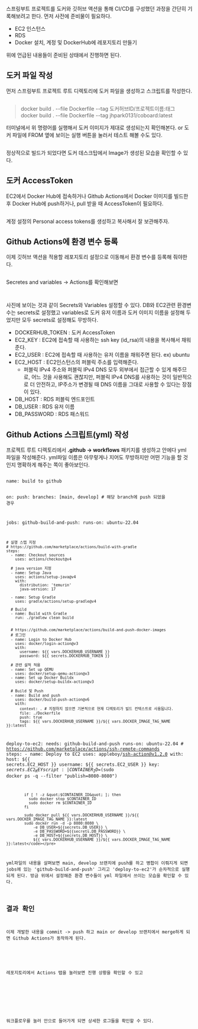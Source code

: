 <p>스프링부트 프로젝트를 도커와 깃허브 액션을 통해 CI/CD를 구성했던 과정을 간단히 기록해보려고 한다.
먼저 사전에 준비물이 필요하다.</p>
<ul>
<li>EC2 인스턴스</li>
<li>RDS</li>
<li>Docker 설치, 계정 및 DockerHub에 레포지토리 만들기</li>
</ul>
<p>위에 언급된 내용들이 준비된 상태에서 진행하면 된다.</p>
<h2 id="도커-파일-작성">도커 파일 작성</h2>
<p>먼저 스프링부트 프로젝트 루트 디렉토리에 도커 파일을 생성하고 스크립트를 작성한다.</p>
<p><img alt="" src="https://velog.velcdn.com/images/jelog_131/post/bd74cb58-eb28-416b-8ca5-c382ab622e87/image.png" /></p>
<blockquote>
<p>docker build . --file Dockerfile --tag 도커허브ID/프로젝트이름:태그
docker build . --file Dockerfile --tag jhpark0131/coboard:latest</p>
</blockquote>
<p>터미널에서 위 명령어를 실행해서 도커 이미지가 제대로 생성되는지 확인해본다.
or 도커 파일에 FROM 옆에 보이는 실행 버튼을 눌러서 테스트 해볼 수도 있다.</p>
<p><img alt="" src="https://velog.velcdn.com/images/jelog_131/post/221d63f7-6f67-4436-96d5-e00eb78dd495/image.png" /></p>
<p>정상적으로 빌드가 되었다면 도커 데스크탑에서 Image가 생성된 모습을 확인할 수 있다.</p>
<h2 id="도커-accesstoken">도커 AccessToken</h2>
<p>EC2에서 Docker Hub에 접속하거나 Github Actions에서 Docker 이미지를 빌드한 후 Docker Hub에 push하거나, pull 받을 때 AccessToken이 필요하다.</p>
<p><img alt="" src="https://velog.velcdn.com/images/jelog_131/post/d2b882b1-1401-4ebe-b172-30f73d7325ed/image.png" /></p>
<p>계정 설정의 Personal access tokens를 생성하고 복사해서 잘 보관해주자.</p>
<h2 id="github-actions에-환경-변수-등록">Github Actions에 환경 변수 등록</h2>
<p>이제 깃허브 액션을 적용할 레포지토리 설정으로 이동해서 환경 변수를 등록해 줘야한다.</p>
<p><img alt="" src="https://velog.velcdn.com/images/jelog_131/post/d601d45c-edb6-4e5a-85f9-8a1a40ceee35/image.png" /></p>
<p>Secretes and variables -&gt; Actions를 확인해보면 </p>
<p><img alt="" src="https://velog.velcdn.com/images/jelog_131/post/411c647b-8327-41ee-a2fc-28f52abcbf54/image.png" /></p>
<p><img alt="" src="https://velog.velcdn.com/images/jelog_131/post/be306fed-5b08-4d86-9da8-fe30a0515cf5/image.png" /></p>
<p>사진에 보이는 것과 같이 Secrets와 Variables 설정할 수 있다. DB와 EC2관련 환경변수는 secrets로 설정했고 variables로 도커 유저 이름과 도커 이미지 이름을 설정해 두었지만 모두 secrets로 설정해도 무방하다.</p>
<ul>
<li>DOCKERHUB_TOKEN : 도커 AccessToken</li>
<li>EC2_KEY : EC2에 접속할 때 사용하는 ssh key (id_rsa)의 내용을 복사해서 채워준다.</li>
<li>EC2_USER : EC2에 접속할 때 사용하는 유저 이름을 채워주면 된다. ex) ubuntu</li>
<li>EC2_HOST : EC2인스턴스의 퍼블릭 주소를 입력해준다.<ul>
<li>퍼블릭 IPv4 주소와 퍼블릭 IPv4 DNS 모두 외부에서 접근할 수 있게 해주므로, 어느 것을 사용해도 괜찮지만, 퍼블릭 IPv4 DNS를 사용하는 것이 일반적으로 더 안전하고, IP주소가 변경될 때 DNS 이름을 그대로 사용할 수 있다는 장점이 있다.</li>
</ul>
</li>
<li>DB_HOST : RDS 퍼블릭 엔드포인트</li>
<li>DB_USER : RDS 유저 이름</li>
<li>DB_PASSWORD : RDS 패스워드</li>
</ul>
<h2 id="github-actions-스크립트yml-작성">Github Actions 스크립트(yml) 작성</h2>
<p>프로젝트 루트 디렉토리에서 <strong>.github -&gt; workflows</strong> 패키지를 생성하고 안에다 yml 파일을 작성해준다. yml파일 이름은 아무렇게나 지어도 무방하지만 어떤 기능을 할 것인지 명확하게 해주는 쪽이 좋아보인다.</p>
<p><img alt="" src="https://velog.velcdn.com/images/jelog_131/post/b2c1d7dc-3880-4826-b948-3956252ecdf1/image.png" /></p>
<pre><code class="language-yml">name: build to github

on:
  push:
    branches: [main, develop] # 해당 branch에 push 되었을 경우

jobs:
  github-build-and-push:
    runs-on: ubuntu-22.04

    # 실행 스텝 지정
    # https://github.com/marketplace/actions/build-with-gradle
    steps:
      - name: Checkout sources
        uses: actions/checkout@v4

      # java version 지정
      - name: Setup Java
        uses: actions/setup-java@v4
        with:
          distribution: 'temurin'
          java-version: 17

      - name: Setup Gradle
        uses: gradle/actions/setup-gradle@v4

      # Build
      - name: Build with Gradle
        run: ./gradlew clean build


      # https://github.com/marketplace/actions/build-and-push-docker-images
      # 로그인
      - name: Login to Docker Hub
        uses: docker/login-action@v3
        with:
          username: ${{ vars.DOCKERHUB_USERNAME }}
          password: ${{ secrets.DOCKERHUB_TOKEN }}

      # 관련 설적 적용
      - name: Set up QEMU
        uses: docker/setup-qemu-action@v3
      - name: Set up Docker Buildx
        uses: docker/setup-buildx-action@v3

      # Build 및 Push
      - name: Build and push
        uses: docker/build-push-action@v6
        with:
          context: . # 지정하지 않으면 기본적으로 현재 디렉토리가 빌드 컨텍스트로 사용됩니다.
          file: ./Dockerfile
          push: true
          tags: ${{ vars.DOCKERHUB_USERNAME }}/${{ vars.DOCKER_IMAGE_TAG_NAME }}:latest

  deploy-to-ec2:
    needs: github-build-and-push
    runs-on: ubuntu-22.04
    # https://github.com/marketplace/actions/ssh-remote-commands
    steps:
      - name: Deploy to EC2
        uses: appleboy/ssh-action@v1.2.0
        with:
          host: ${{ secrets.EC2_HOST }}
          username: ${{ secrets.EC2_USER }}
          key: ${{ secrets.EC2_KEY }}
          script: |
            CONTAINER_ID=$(sudo docker ps -q --filter &quot;publish=8080-8080&quot;)

            if [ ! -z &quot;$CONTAINER_ID&quot; ]; then
              sudo docker stop $CONTAINER_ID
              sudo docker rm $CONTAINER_ID
            fi

            sudo docker pull ${{ vars.DOCKERHUB_USERNAME }}/${{ vars.DOCKER_IMAGE_TAG_NAME }}:latest
            sudo docker run -d -p 8080:8080 \
                -e DB_USER=${{secrets.DB_USER}} \
                -e DB_PASSWORD=${{secrets.DB_PASSWORD}} \
                -e DB_HOST=${{secrets.DB_HOST}} \
                ${{ vars.DOCKERHUB_USERNAME }}/${{ vars.DOCKER_IMAGE_TAG_NAME }}:latest</code></pre>
<p>yml파일의 내용을 살펴보면 main, develop 브랜치에 push를 하고 병합이 이뤄지게 되면
jobs에 있는 'github-build-and-push' 그리고 'deploy-to-ec2'가 순차적으로 실행되게 된다. 방금 위에서 설정해준 환경 변수들이 yml 파일에서 쓰이는 모습을 확인할 수 있다.</p>
<h2 id="결과-확인">결과 확인</h2>
<p>이제 개발한 내용을 commit -&gt; push 하고 main or develop 브랜치에서 merge하게 되면 Github Actions가 동작하게 된다.</p>
<p><img alt="" src="https://velog.velcdn.com/images/jelog_131/post/3f9f2639-9109-4198-b2a8-dd0f8631496d/image.png" /></p>
<p>레포지토리에서 Actions 탭을 눌러보면 진행 상황을 확인할 수 있고</p>
<p><img alt="" src="https://velog.velcdn.com/images/jelog_131/post/517ef39c-f3a7-45be-ad5c-88d7815e7148/image.png" /></p>
<p><img alt="" src="https://velog.velcdn.com/images/jelog_131/post/2562c205-3e3f-4d79-903d-f11ebcfce6f1/image.png" /></p>
<p>워크플로우를 눌러 안으로 들어가게 되면 상세한 로그들을 확인할 수 있다.</p>